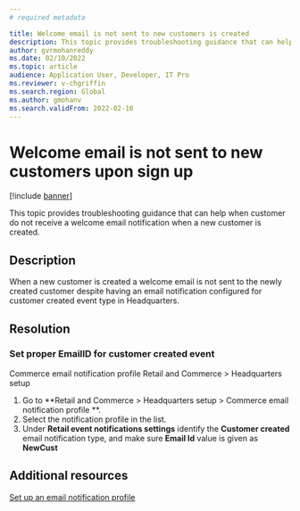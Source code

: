 ```yaml
---
# required metadata

title: Welcome email is not sent to new customers is created
description: This topic provides troubleshooting guidance that can help when customer do not receive a welcome email notification when a new customer is created.
author: gvrmohanreddy
ms.date: 02/10/2022
ms.topic: article
audience: Application User, Developer, IT Pro
ms.reviewer: v-chgriffin
ms.search.region: Global
ms.author: gmohanv
ms.search.validFrom: 2022-02-10
---
```


# Welcome email is not sent to new customers upon sign up

[!include [banner](../../includes/banner.md)]

This topic provides troubleshooting guidance that can help when customer do not receive a welcome email notification when a new customer is created.

## Description

When a new customer is created a welcome email is not sent to the newly created customer despite having an email notification configured for customer created event type in Headquarters.

## Resolution

### Set proper EmailID for customer created event

Commerce email notification profile
Retail and Commerce > Headquarters setup



1. Go to **Retail and Commerce \> Headquarters setup \> Commerce email notification profile **.
1. Select the notification profile in the list. 
1. Under  **Retail event notifications settings** identify the **Customer created** email notification type, and make sure **Email Id** value is given as **NewCust**

## Additional resources

[Set up an email notification profile](../email-notification-profiles.md)

